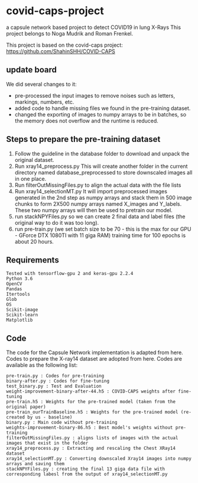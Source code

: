 # covid-caps-project
a capsule network based project to detect COVID19 in lung X-Rays
This project belongs to Noga Mudrik and Roman Frenkel.

This project is based on the covid-caps project:
https://github.com/ShahinSHH/COVID-CAPS

## update board
We did several changes to it:
* pre-processed the input images to remove noises such as letters, markings, numbers, etc.
* added code to handle missing files we found in the pre-training dataset.
* changed the exporting of images to numpy arrays to be in batches, 
so the memory does not overflow and the runtime is reduced.

## Steps to prepare the pre-training dataset
1)  Follow the guideline in the database folder to download and unpack the original dataset.
2)  Run xray14_preprocess.py
    This will create another folder in the current directory named database_preprocessed
    to store downscaled images all in one place.
3)  Run filterOutMissingFiles.py to align the actual data with the file lists
4)  Run xray14_selectionMT.py
    It will import preprocessed images generated in the 2nd step as numpy arrays and stack them in 500 image chunks 
    to form 2X500 numpy arrays named X_images and Y_labels. 
    These two numpy arrays will then be used to pretrain our model.
5)  run stackNPYFiles.py so we can create 2 final data and label files (the original way to do it was too long).
6)  run pre-train.py 
    (we set batch size to be 70 - this is the max for our GPU - GForce DTX 1080TI with 11 giga RAM) 
    training time for 100 epochs is about 20 hours. 

## Requirements

    Tested with tensorflow-gpu 2 and keras-gpu 2.2.4
    Python 3.6
    OpenCV
    Pandas
    Itertools
    Glob
    OS
    Scikit-image
    Scikit-learn
    Matplotlib

## Code

The code for the Capsule Network implementation is adapted from here. Codes to prepare the X-ray14 dataset are adopted from here. Codes are available as the following list:

    pre-train.py : Codes for pre-training
    binary-after.py : Codes for fine-tuning
    test_binary.py : Test and Evaluation
    weight-improvement-binary-after-44.h5 : COVID-CAPS weights after fine-tuning
    pre-train.h5 : Weights for the pre-trained model (taken from the original paper)
    pre-train_ourTrainBaseline.h5 : Weights for the pre-trained model (re-created by us - baseline)
    binary.py : Main code without pre-training
    weights-improvement-binary-86.h5 : Best model's weights without pre-training
    filterOutMissingFiles.py : aligns lists of images with the actual images that exist in the folder
    xray14_preprocess.py : Extracting and rescaling the Chest XRay14 dataset
    xray14_selectionMT.py : Converting downscaled Xray14 images into numpy arrays and saving them
    stackNPYFiles.py : creating the final 13 giga data file with corresponding labesl from the output of xray14_selectionMT.py
    

